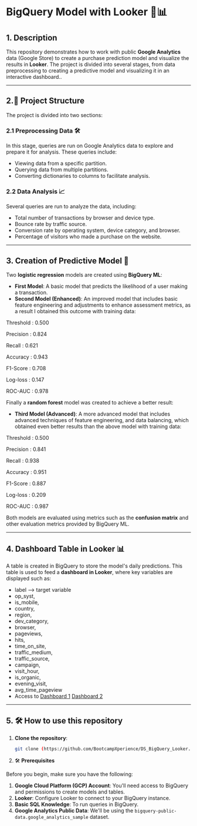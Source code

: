 # BigQuery Model with Looker 🛒📊

## 1. Description

This repository demonstrates how to work with public **Google Analytics** data (Google Store) to create a purchase prediction model and visualize the results in **Looker**. The project is divided into several stages, from data preprocessing to creating a predictive model and visualizing it in an interactive dashboard..

---

## 2.🚀 Project Structure

The project is divided into two sections:

### 2.1 **Preprocessing Data** 🛠️
In this stage, queries are run on Google Analytics data to explore and prepare it for analysis. These queries include:
- Viewing data from a specific partition.
- Querying data from multiple partitions.
- Converting dictionaries to columns to facilitate analysis.

### 2.2 **Data Analysis** 📈
Several queries are run to analyze the data, including:
- Total number of transactions by browser and device type.
- Bounce rate by traffic source.
- Conversion rate by operating system, device category, and browser.
- Percentage of visitors who made a purchase on the website.

---

## 3. **Creation of Predictive Model** 🤖

Two **logistic regression** models are created using **BigQuery ML**:
- **First Model**: A basic model that predicts the likelihood of a user making a transaction.
- **Second Model (Enhanced)**: An improved model that includes basic feature engineering and adjustments to enhance assessment metrics, as a result I obtained this outcome with training data:
  
Threshold : 0.500

Precision : 0.824

Recall    : 0.621

Accuracy  : 0.943

F1-Score  : 0.708

Log-loss  : 0.147

ROC-AUC   : 0.978

Finally a **random forest** model was created to achieve a better result:
- **Third Model (Advanced)**: A more advanced model that includes advanced techniques of feature engineering, and data balancing, which obtained even better results than the above model with training data:
  
Threshold : 0.500

Precision : 0.841

Recall    : 0.938

Accuracy  : 0.951

F1-Score  : 0.887

Log-loss  : 0.209

ROC-AUC   : 0.987

Both models are evaluated using metrics such as the **confusion matrix** and other evaluation metrics provided by BigQuery ML.

---

## 4. **Dashboard Table in Looker** 📊
A table is created in BigQuery to store the model's daily predictions. This table is used to feed a **dashboard in Looker**, where key variables are displayed such as:
- label --> target variable
- op_syst,
- is_mobile,
- country,
- region,
- dev_category,
- browser,
- pageviews,
- hits,
- time_on_site,
- traffic_medium,
- traffic_source,
- campaign,
- visit_hour,
- is_organic,
- evening_visit,
- avg_time_pageview
- Access to [Dashboard 1](https://lookerstudio.google.com/reporting/cf58aef6-4ac7-4e92-a95b-535a2d26214d)
            [Dashboard 2](https://lookerstudio.google.com/reporting/de8628c4-8b9f-4291-a5c4-40924ae21044)


---

## 5. 🛠️ How to use this repository

1. **Clone the repository**:
   ```bash
   git clone (https://github.com/BootcampXperience/DS_BigQuery_Looker.git)

2. 🛠️ **Prerequisites**

Before you begin, make sure you have the following:

1. **Google Cloud Platform (GCP) Account**: You'll need access to BigQuery and permissions to create models and tables.
2. **Looker**: Configure Looker to connect to your BigQuery instance.
3. **Basic SQL Knowledge**: To run queries in BigQuery.
4. **Google Analytics Public Data**: We'll be using the `bigquery-public-data.google_analytics_sample` dataset.
